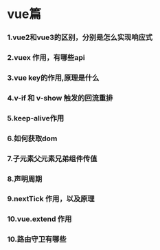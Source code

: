 # vue篇

### 1.vue2和vue3的区别，分别是怎么实现响应式

### 2.vuex 作用，有哪些api

### 3.vue key的作用,原理是什么

### 4.v-if 和 v-show 触发的回流重排

### 5.keep-alive作用

### 6.如何获取dom


### 7.子元素父元素兄弟组件传值

### 8.声明周期

### 9.nextTick 作用，以及原理


### 10.vue.extend 作用

### 10.路由守卫有哪些